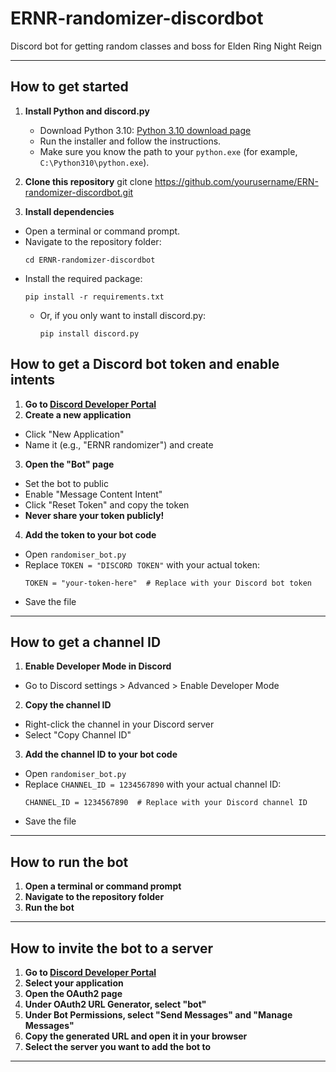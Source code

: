 # ERNR-randomizer-discordbot
Discord bot for getting random classes and boss for Elden Ring Night Reign

---

## How to get started

1. **Install Python and discord.py**
   - Download Python 3.10: [Python 3.10 download page](https://www.python.org/downloads/release/python-3100/)
   - Run the installer and follow the instructions.
   - Make sure you know the path to your `python.exe` (for example, `C:\Python310\python.exe`).

2. **Clone this repository**
  git clone https://github.com/yourusername/ERN-randomizer-discordbot.git
    
  3. **Install dependencies**
- Open a terminal or command prompt.
- Navigate to the repository folder:
  ```
  cd ERNR-randomizer-discordbot
  ```
- Install the required package:
  ```
  pip install -r requirements.txt
  ```
  - Or, if you only want to install discord.py:
    ```
    pip install discord.py
    ```

## How to get a Discord bot token and enable intents

1. **Go to [Discord Developer Portal](https://discord.com/developers/)**
2. **Create a new application**
- Click "New Application"
- Name it (e.g., "ERNR randomizer") and create
3. **Open the "Bot" page**
- Set the bot to public
- Enable "Message Content Intent"
- Click "Reset Token" and copy the token
- **Never share your token publicly!**
4. **Add the token to your bot code**
- Open `randomiser_bot.py`
- Replace `TOKEN = "DISCORD TOKEN"` with your actual token:
  ```
  TOKEN = "your-token-here"  # Replace with your Discord bot token
  ```
- Save the file

---

## How to get a channel ID

1. **Enable Developer Mode in Discord**
- Go to Discord settings > Advanced > Enable Developer Mode
2. **Copy the channel ID**
- Right-click the channel in your Discord server
- Select "Copy Channel ID"
3. **Add the channel ID to your bot code**
- Open `randomiser_bot.py`
- Replace `CHANNEL_ID = 1234567890` with your actual channel ID:
  ```
  CHANNEL_ID = 1234567890  # Replace with your Discord channel ID
  ```
- Save the file

---

## How to run the bot

1. **Open a terminal or command prompt**
2. **Navigate to the repository folder**
3. **Run the bot**

---

## How to invite the bot to a server

1. **Go to [Discord Developer Portal](https://discord.com/developers/)**
2. **Select your application**
3. **Open the OAuth2 page**
4. **Under OAuth2 URL Generator, select "bot"**
5. **Under Bot Permissions, select "Send Messages" and "Manage Messages"**
6. **Copy the generated URL and open it in your browser**
7. **Select the server you want to add the bot to**

---
